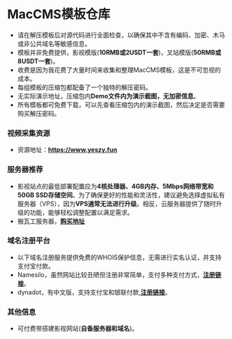 # MacCMS模板仓库
- 请在解压模板后对源代码进行全面检查，以确保其中不含有编码、加密、木马或非公共域名等敏感信息。
- 模板并非免费提供，影视模版(**10RMB或2USDT一套**)，叉站模版(**50RMB或8USDT一套**)。
- 收费是因为我花费了大量时间来收集和整理MacCMS模板，这是不可忽视的成本。
- 每组模板的压缩包都配备了一个独特的解压密码。
- 无实际演示地址，压缩包内**Demo文件内为演示截图，无加密信息**。
- 所有模板都可免费下载，可以先查看压缩包内的演示截图，然后决定是否需要购买解压密码。

### 视频采集资源
- 资源地址：**https://www.yeszy.fun**

### 服务器推荐
- 影视站点的最低部署配置应为**4核处理器、4GB内存、5Mbps网络带宽和50GB SSD存储空间**。为了确保更好的性能和灵活性，建议避免选择虚拟私有服务器（VPS），因为**VPS通常无法进行升级**。相反，云服务器提供了随时升级的功能，能够轻松调整配置以满足需求。
- 搬瓦工服务器，**[购买地址](https://bwh81.net/aff.php?aff=53836)**

### 域名注册平台
- 以下域名注册服务提供免费的WHOIS保护信息，无需进行实名认证，并支持支付宝付款。
- Namesilo，虽然网站比较丑陋但注册非常简单，支付多种支付方式，**[注册链接](https://www.namesilo.com/?rid=7bade86ja)**。
- dynadot，有中文版，支持支付宝和银联付款,**[注册链接](https://www.dynadot.cn/?s48S6n7S7m6CX6M)**。
  
### 其他信息
- 可付费带搭建影视网站(**自备服务器和域名**)。
